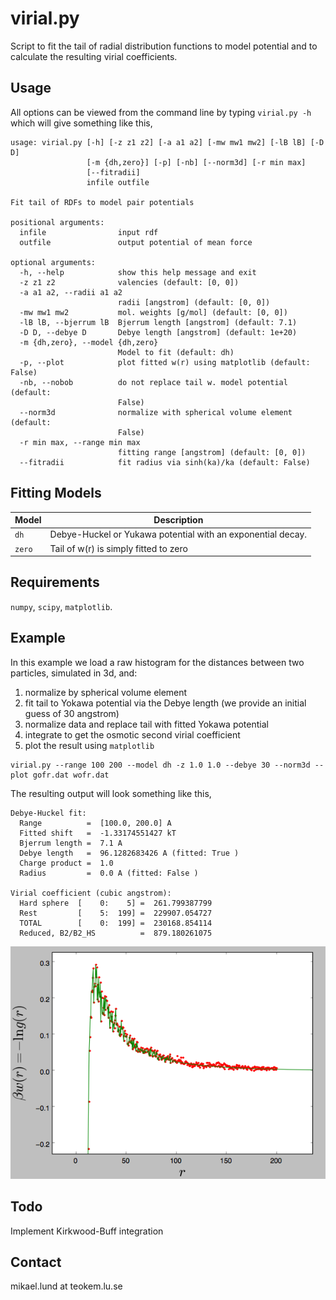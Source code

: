 # virial.py
Script to fit the tail of radial distribution functions to model potential and to calculate
the resulting virial coefficients.

## Usage

All options can be viewed from the command line by typing `virial.py -h` which will give something like this,
~~~~
usage: virial.py [-h] [-z z1 z2] [-a a1 a2] [-mw mw1 mw2] [-lB lB] [-D D]
                 [-m {dh,zero}] [-p] [-nb] [--norm3d] [-r min max]
                 [--fitradii]
                 infile outfile

Fit tail of RDFs to model pair potentials

positional arguments:
  infile                input rdf
  outfile               output potential of mean force

optional arguments:
  -h, --help            show this help message and exit
  -z z1 z2              valencies (default: [0, 0])
  -a a1 a2, --radii a1 a2
                        radii [angstrom] (default: [0, 0])
  -mw mw1 mw2           mol. weights [g/mol] (default: [0, 0])
  -lB lB, --bjerrum lB  Bjerrum length [angstrom] (default: 7.1)
  -D D, --debye D       Debye length [angstrom] (default: 1e+20)
  -m {dh,zero}, --model {dh,zero}
                        Model to fit (default: dh)
  -p, --plot            plot fitted w(r) using matplotlib (default: False)
  -nb, --nobob          do not replace tail w. model potential (default:
                        False)
  --norm3d              normalize with spherical volume element (default:
                        False)
  -r min max, --range min max
                        fitting range [angstrom] (default: [0, 0])
  --fitradii            fit radius via sinh(ka)/ka (default: False)
~~~~

## Fitting Models

Model    | Description
-------  | ----------------------
`dh`     |  Debye-Huckel or Yukawa potential with an exponential decay.
`zero`   |  Tail of w(r) is simply fitted to zero

## Requirements

`numpy`, `scipy`, `matplotlib`.

## Example

In this example we load a raw histogram for the distances between two particles, simulated in 3d, and:

1. normalize by spherical volume element
2. fit tail to Yokawa potential via the Debye length (we provide an initial guess of 30 angstrom)
3. normalize data and replace tail with fitted Yokawa potential
4. integrate to get the osmotic second virial coefficient
5. plot the result using `matplotlib`

~~~~
virial.py --range 100 200 --model dh -z 1.0 1.0 --debye 30 --norm3d --plot gofr.dat wofr.dat
~~~~

The resulting output will look something like this,

~~~~
Debye-Huckel fit:
  Range          =  [100.0, 200.0] A
  Fitted shift   =  -1.33174551427 kT
  Bjerrum length =  7.1 A
  Debye length   =  96.1282683426 A (fitted: True )
  Charge product =  1.0
  Radius         =  0.0 A (fitted: False )

Virial coefficient (cubic angstrom):
  Hard sphere  [    0:    5] =  261.799387799
  Rest         [    5:  199] =  229907.054727
  TOTAL        [    0:  199] =  230168.854114
  Reduced, B2/B2_HS          =  879.180261075
~~~~

![alt text](images/pmffit.png "Fitted potential of mean force")

## Todo
Implement Kirkwood-Buff integration

## Contact
mikael.lund at teokem.lu.se
